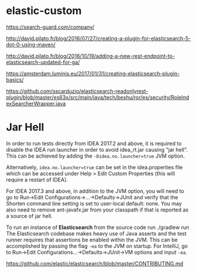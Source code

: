 # elastic-custom

https://search-guard.com/company/

http://david.pilato.fr/blog/2016/07/27/creating-a-plugin-for-elasticsearch-5-dot-0-using-maven/

http://david.pilato.fr/blog/2016/10/19/adding-a-new-rest-endpoint-to-elasticsearch-updated-for-ga/

https://amsterdam.luminis.eu/2017/01/31/creating-elasticsearch-plugin-basics/

https://github.com/sscarduzio/elasticsearch-readonlyrest-plugin/blob/master/es63x/src/main/java/tech/beshu/ror/es/security/RoleIndexSearcherWrapper.java


# Jar Hell
In order to run tests directly from IDEA 2017.2 and above, it is required to disable the IDEA run launcher in order to avoid idea_rt.jar causing "jar hell". 
This can be achieved by adding the ``-Didea.no.launcher=true`` JVM option. 

Alternatively, 
``idea.no.launcher=true`` can be set in the idea.properties file which can be accessed under Help > Edit Custom Properties (this will require a restart of IDEA). 

For IDEA 2017.3 and above, in addition to the JVM option, you will need to go to Run->Edit Configurations->...->Defaults->JUnit and verify that the Shorten command line setting is set to user-local default: none. 
You may also need to remove ant-javafx.jar from your classpath if that is reported as a source of jar hell.

To run an instance of <b>Elasticsearch</b> from the source code run ./gradlew run
The Elasticsearch codebase makes heavy use of Java asserts and the test runner requires that assertions be enabled within the JVM. This can be accomplished by passing the flag ``-ea`` to the JVM on startup.
For IntelliJ, go to Run->Edit Configurations...->Defaults->JUnit->VM options and input ``-ea``.

https://github.com/elastic/elasticsearch/blob/master/CONTRIBUTING.md
